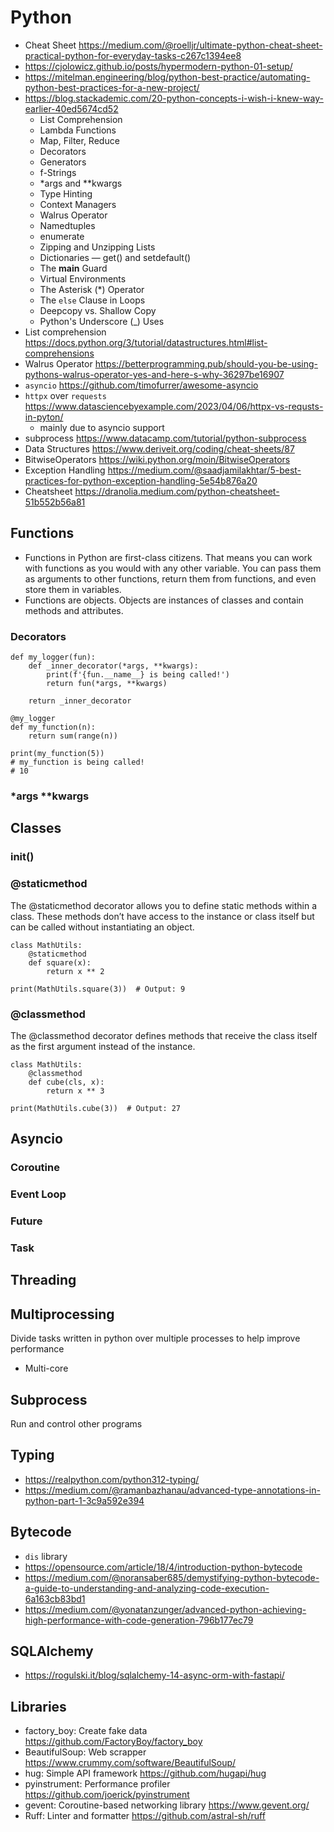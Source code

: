 # Python

- Cheat Sheet https://medium.com/@roelljr/ultimate-python-cheat-sheet-practical-python-for-everyday-tasks-c267c1394ee8
- https://cjolowicz.github.io/posts/hypermodern-python-01-setup/
- https://mitelman.engineering/blog/python-best-practice/automating-python-best-practices-for-a-new-project/
- https://blog.stackademic.com/20-python-concepts-i-wish-i-knew-way-earlier-40ed5674cd52
  - List Comprehension
  - Lambda Functions
  - Map, Filter, Reduce
  - Decorators
  - Generators
  - f-Strings
  - \*args and \*\*kwargs
  - Type Hinting
  - Context Managers
  - Walrus Operator
  - Namedtuples
  - enumerate
  - Zipping and Unzipping Lists
  - Dictionaries — get() and setdefault()
  - The **main** Guard
  - Virtual Environments
  - The Asterisk (\*) Operator
  - The `else` Clause in Loops
  - Deepcopy vs. Shallow Copy
  - Python's Underscore (\_) Uses
- List comprehension https://docs.python.org/3/tutorial/datastructures.html#list-comprehensions
- Walrus Operator https://betterprogramming.pub/should-you-be-using-pythons-walrus-operator-yes-and-here-s-why-36297be16907
- `asyncio` https://github.com/timofurrer/awesome-asyncio
- `httpx` over `requests` https://www.datasciencebyexample.com/2023/04/06/httpx-vs-requsts-in-pyton/
  - mainly due to asyncio support
- subprocess https://www.datacamp.com/tutorial/python-subprocess
- Data Structures https://www.deriveit.org/coding/cheat-sheets/87
- BitwiseOperators https://wiki.python.org/moin/BitwiseOperators
- Exception Handling https://medium.com/@saadjamilakhtar/5-best-practices-for-python-exception-handling-5e54b876a20
- Cheatsheet https://dranolia.medium.com/python-cheatsheet-51b552b56a81

## Functions

- Functions in Python are first-class citizens. That means you can work with functions as you would with any other variable. You can pass them as arguments to other functions, return them from functions, and even store them in variables.
- Functions are objects. Objects are instances of classes and contain methods and attributes.

### Decorators

```
def my_logger(fun):
    def _inner_decorator(*args, **kwargs):
        print(f'{fun.__name__} is being called!')
        return fun(*args, **kwargs)

    return _inner_decorator

@my_logger
def my_function(n):
    return sum(range(n))

print(my_function(5))
# my_function is being called!
# 10
```

### *args **kwargs

## Classes

### **init**()

### @staticmethod

The @staticmethod decorator allows you to define static methods within a class. These methods don’t have access to the instance or class itself but can be called without instantiating an object.

```
class MathUtils:
    @staticmethod
    def square(x):
        return x ** 2

print(MathUtils.square(3))  # Output: 9
```

### @classmethod

The @classmethod decorator defines methods that receive the class itself as the first argument instead of the instance.

```
class MathUtils:
    @classmethod
    def cube(cls, x):
        return x ** 3

print(MathUtils.cube(3))  # Output: 27
```

## Asyncio

### Coroutine

### Event Loop

### Future

### Task

## Threading

## Multiprocessing

Divide tasks written in python over multiple processes to help improve performance

- Multi-core

## Subprocess

Run and control other programs

## Typing

- https://realpython.com/python312-typing/
- https://medium.com/@ramanbazhanau/advanced-type-annotations-in-python-part-1-3c9a592e394

## Bytecode

- `dis` library
- https://opensource.com/article/18/4/introduction-python-bytecode
- https://medium.com/@noransaber685/demystifying-python-bytecode-a-guide-to-understanding-and-analyzing-code-execution-6a163cb83bd1
- https://medium.com/@yonatanzunger/advanced-python-achieving-high-performance-with-code-generation-796b177ec79

## SQLAlchemy

- https://rogulski.it/blog/sqlalchemy-14-async-orm-with-fastapi/

## Libraries

- factory_boy: Create fake data https://github.com/FactoryBoy/factory_boy
- BeautifulSoup: Web scrapper https://www.crummy.com/software/BeautifulSoup/
- hug: Simple API framework https://github.com/hugapi/hug
- pyinstrument: Performance profiler https://github.com/joerick/pyinstrument
- gevent: Coroutine-based networking library https://www.gevent.org/
- Ruff: Linter and formatter https://github.com/astral-sh/ruff
